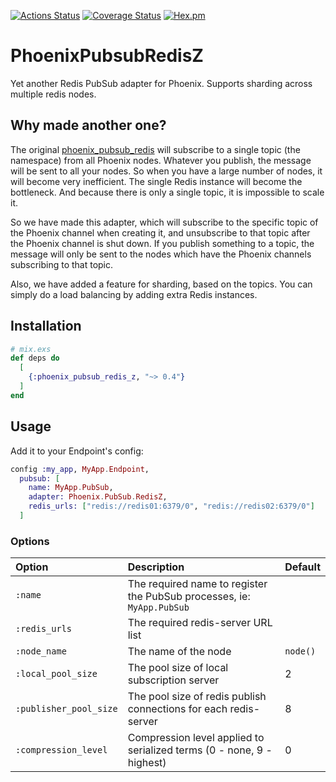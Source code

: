 [![Actions Status](https://github.com/cctiger36/phoenix_pubsub_redis_z/workflows/test/badge.svg)](https://github.com/cctiger36/phoenix_pubsub_redis_z/actions)
[![Coverage Status](https://coveralls.io/repos/github/cctiger36/phoenix_pubsub_redis_z/badge.svg?branch=master)](https://coveralls.io/github/cctiger36/phoenix_pubsub_redis_z?branch=master)
[![Hex.pm](https://img.shields.io/hexpm/v/phoenix_pubsub_redis_z.svg)](https://hex.pm/packages/phoenix_pubsub_redis_z)

# PhoenixPubsubRedisZ

Yet another Redis PubSub adapter for Phoenix. Supports sharding across multiple redis nodes.

## Why made another one?

The original [phoenix_pubsub_redis](https://github.com/phoenixframework/phoenix_pubsub_redis) will subscribe to a single topic (the namespace) from all Phoenix nodes. Whatever you publish, the message will be sent to all your nodes. So when you have a large number of nodes, it will become very inefficient. The single Redis instance will become the bottleneck. And because there is only a single topic, it is impossible to scale it.

So we have made this adapter, which will subscribe to the specific topic of the Phoenix channel when creating it, and unsubscribe to that topic after the Phoenix channel is shut down. If you publish something to a topic, the message will only be sent to the nodes which have the Phoenix channels subscribing to that topic.

Also, we have added a feature for sharding, based on the topics. You can simply do a load balancing by adding extra Redis instances.

## Installation

```elixir
# mix.exs
def deps do
  [
    {:phoenix_pubsub_redis_z, "~> 0.4"}
  ]
end
```

## Usage

Add it to your Endpoint's config:

```elixir
config :my_app, MyApp.Endpoint,
  pubsub: [
    name: MyApp.PubSub,
    adapter: Phoenix.PubSub.RedisZ,
    redis_urls: ["redis://redis01:6379/0", "redis://redis02:6379/0"]
  ]
```

### Options

| Option                    | Description                                                            | Default  |
| :------------------------ | :--------------------------------------------------------------------- | :------- |
| `:name`                   | The required name to register the PubSub processes, ie: `MyApp.PubSub` |          |
| `:redis_urls`             | The required redis-server URL list                                     |          |
| `:node_name`              | The name of the node                                                   | `node()` |
| `:local_pool_size`        | The pool size of local subscription server                             | 2        |
| `:publisher_pool_size`    | The pool size of redis publish connections for each redis-server       | 8        |
| `:compression_level`      | Compression level applied to serialized terms (0 - none, 9 - highest)  | 0        |
